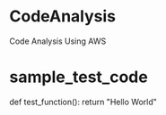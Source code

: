 # CodeAnalysis
Code Analysis Using AWS

# sample_test_code
def test_function():
         return "Hello World"
